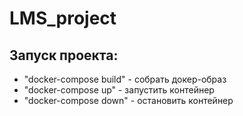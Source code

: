 # LMS_project

## Запуск проекта:
* "docker-compose build" - собрать докер-образ
* "docker-compose up" - запустить контейнер
* "docker-compose down" - остановить контейнер

